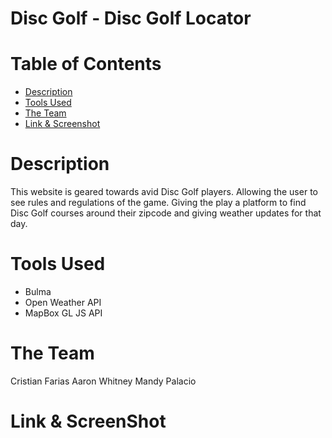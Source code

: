 # Disc Golf - Disc Golf Locator

# Table of Contents
* [Description](#description)
* [Tools Used](#tools-used)
* [The Team](#the-team)
* [Link & Screenshot](#link-&-screenshot)

# Description
This website is geared towards avid Disc Golf players. Allowing the user to see rules and regulations of the game. Giving the play a platform to find Disc Golf courses around their zipcode and giving weather updates for that day.

# Tools Used
* Bulma
* Open Weather API
* MapBox GL JS API

# The Team
Cristian Farias 
Aaron Whitney
Mandy Palacio

# Link & ScreenShot